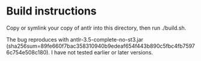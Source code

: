 
Build instructions
==================

Copy or symlink your copy of antlr into this directory, then run ./build.sh.

The bug reproduces with antlr-3.5-complete-no-st3.jar (sha256sum=89fe660f7bac358310940b9edeaf654f443b890c5fbc4fb75976c754e508c180).  I have not tested earlier or later versions.

